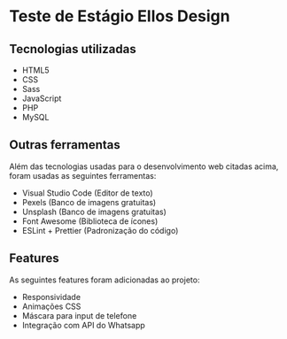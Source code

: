 # Teste de Estágio Ellos Design

## Tecnologias utilizadas

- HTML5
- CSS
- Sass
- JavaScript
- PHP
- MySQL

## Outras ferramentas

Além das tecnologias usadas para o desenvolvimento web citadas acima, foram usadas as seguintes ferramentas:

- Visual Studio Code (Editor de texto)
- Pexels (Banco de imagens gratuitas)
- Unsplash (Banco de imagens gratuitas)
- Font Awesome (Biblioteca de ícones)
- ESLint + Prettier (Padronização do código)

## Features

As seguintes features foram adicionadas ao projeto:

- Responsividade
- Animações CSS
- Máscara para input de telefone
- Integração com API do Whatsapp
